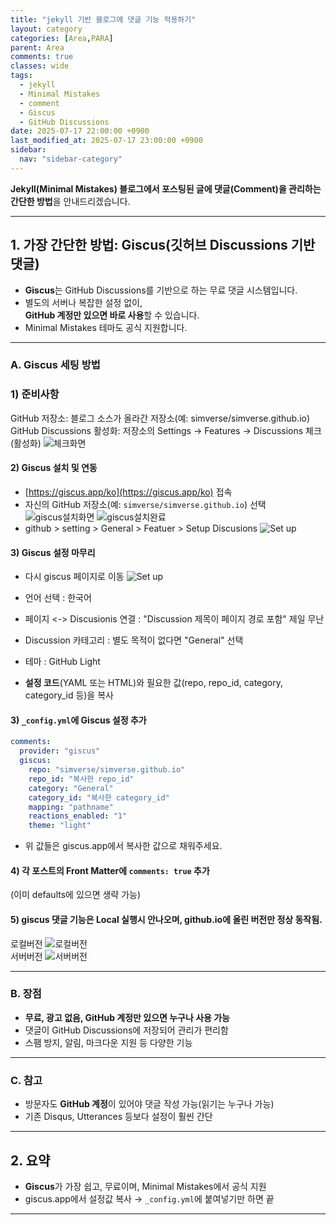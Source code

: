 ```yaml
---
title: "jekyll 기반 블로그에 댓글 기능 적용하기"
layout: category
categories: [Area,PARA]
parent: Area
comments: true
classes: wide
tags:
  - jekyll
  - Minimal Mistakes
  - comment
  - Giscus
  - GitHub Discussions
date: 2025-07-17 22:00:00 +0900
last_modified_at: 2025-07-17 23:00:00 +0900
sidebar:
  nav: "sidebar-category"
---
```



**Jekyll(Minimal Mistakes) 블로그에서 포스팅된 글에 댓글(Comment)을 관리하는 간단한 방법**을 안내드리겠습니다.

---

## 1. 가장 간단한 방법: **Giscus**(깃허브 Discussions 기반 댓글)

- **Giscus**는 GitHub Discussions를 기반으로 하는 무료 댓글 시스템입니다.
- 별도의 서버나 복잡한 설정 없이,  
  **GitHub 계정만 있으면 바로 사용**할 수 있습니다.
- Minimal Mistakes 테마도 공식 지원합니다.

---

### **A. Giscus 세팅 방법**

### 1) 준비사항
GitHub 저장소: 블로그 소스가 올라간 저장소(예: simverse/simverse.github.io)
GitHub Discussions 활성화:
저장소의 Settings → Features → Discussions 체크(활성화)
![체크화면](/assets/images/Area/PARA/check_discusions.png)

#### 2) Giscus 설치 및 연동
- [https://giscus.app/ko](https://giscus.app/ko) 접속
- 자신의 GitHub 저장소(예: `simverse/simverse.github.io`) 선택
![giscus설치화면](/assets/images/Area/PARA/install-giscus.png)
![giscus설치완료](/assets/images/Area/PARA/confirm-install-giscus.png)
- github > setting > General > Featuer > Setup Discusions
![Set up](/assets/images/Area/PARA/setup-discusions.png)


#### 3) Giscus 설정 마무리
- 다시 giscus 페이지로 이동
![Set up](/assets/images/Area/PARA/setup-giscus.png)
- 언어 선택 : 한국어
- 페이지 <-> Discusionis 연결 : "Discussion 제목이 페이지 경로 포함" 제일 무난
- Discussion 카테고리 : 별도 목적이 없다면 "General" 선택
- 테마 : GitHub Light




- **설정 코드**(YAML 또는 HTML)와 필요한 값(repo, repo_id, category, category_id 등)을 복사

#### 3) `_config.yml`에 Giscus 설정 추가

```yaml
comments:
  provider: "giscus"
  giscus:
    repo: "simverse/simverse.github.io"
    repo_id: "복사한 repo_id"
    category: "General"
    category_id: "복사한 category_id"
    mapping: "pathname"
    reactions_enabled: "1"
    theme: "light"
```
- 위 값들은 giscus.app에서 복사한 값으로 채워주세요.

#### 4) 각 포스트의 Front Matter에 `comments: true` 추가  
(이미 defaults에 있으면 생략 가능)


#### 5) giscus 댓글 기능은 Local 실행시 안나오며, github.io에 올린 버전만 정상 동작됨. 
로컬버전
![로컬버전](/assets/images/Area/PARA/giscus_local.png) <br>
 서버버전
![서버버전](/assets/images/Area/PARA/success-giscus.png)




---

### **B. 장점**

- **무료, 광고 없음, GitHub 계정만 있으면 누구나 사용 가능**
- 댓글이 GitHub Discussions에 저장되어 관리가 편리함
- 스팸 방지, 알림, 마크다운 지원 등 다양한 기능

---

### **C. 참고**

- 방문자도 **GitHub 계정**이 있어야 댓글 작성 가능(읽기는 누구나 가능)
- 기존 Disqus, Utterances 등보다 설정이 훨씬 간단

---

## 2. 요약

- **Giscus**가 가장 쉽고, 무료이며, Minimal Mistakes에서 공식 지원
- giscus.app에서 설정값 복사 → `_config.yml`에 붙여넣기만 하면 끝

---
